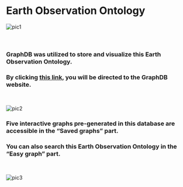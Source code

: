 # Earth Observation Ontology
![pic1](https://user-images.githubusercontent.com/37902279/116890952-c19c0e80-ac60-11eb-8592-622d44d0d1d0.png)
<br /><br /><br />

### GraphDB was utilized to store and visualize this Earth Observation Ontology.
### By clicking [this link](http://39.107.247.167:7200/graphs-visualizations?saved=95e57c0b46464169988c5a1af57de6cd), you will be directed to the GraphDB website.
<br />

![pic2](https://user-images.githubusercontent.com/37902279/116891040-d8dafc00-ac60-11eb-929c-ffb08b26ea23.png)

### Five interactive graphs pre-generated in this database are accessible in the “Saved graphs” part.
### You can also search this Earth Observation Ontology in the “Easy graph” part.

<br />

![pic3](https://user-images.githubusercontent.com/37902279/116891066-df697380-ac60-11eb-9df0-04f186e8b56b.png)
